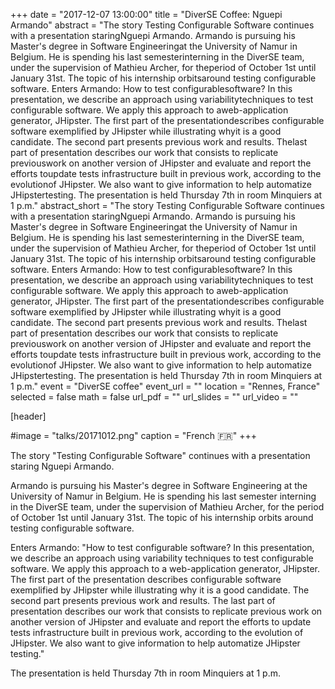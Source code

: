 +++
date = "2017-12-07 13:00:00"
title = "DiverSE Coffee: Nguepi Armando"
abstract = "The story Testing Configurable Software continues with a presentation staringNguepi Armando. Armando is pursuing his Master's degree in Software Engineeringat the University of Namur in Belgium. He is spending his last semesterinterning in the DiverSE team, under the supervision of Mathieu Archer, for theperiod of October 1st until January 31st. The topic of his internship orbitsaround testing configurable software. Enters Armando: How to test configurablesoftware? In this presentation, we describe an approach using variabilitytechniques to test configurable software. We apply this approach to aweb-application generator, JHipster. The first part of the presentationdescribes configurable software exemplified by JHipster while illustrating whyit is a good candidate. The second part presents previous work and results. Thelast part of presentation describes our work that consists to replicate previouswork on another version of JHipster and evaluate and report the efforts toupdate tests infrastructure built in previous work, according to the evolutionof JHipster. We also want to give information to help automatize JHipstertesting. The presentation is held Thursday 7th in room Minquiers at 1 p.m."
abstract_short = "The story Testing Configurable Software continues with a presentation staringNguepi Armando. Armando is pursuing his Master's degree in Software Engineeringat the University of Namur in Belgium. He is spending his last semesterinterning in the DiverSE team, under the supervision of Mathieu Archer, for theperiod of October 1st until January 31st. The topic of his internship orbitsaround testing configurable software. Enters Armando: How to test configurablesoftware? In this presentation, we describe an approach using variabilitytechniques to test configurable software. We apply this approach to aweb-application generator, JHipster. The first part of the presentationdescribes configurable software exemplified by JHipster while illustrating whyit is a good candidate. The second part presents previous work and results. Thelast part of presentation describes our work that consists to replicate previouswork on another version of JHipster and evaluate and report the efforts toupdate tests infrastructure built in previous work, according to the evolutionof JHipster. We also want to give information to help automatize JHipstertesting. The presentation is held Thursday 7th in room Minquiers at 1 p.m."
event = "DiverSE coffee"
event_url = ""
location = "Rennes, France"
selected = false
math = false
url_pdf = ""
url_slides = ""
url_video = ""


[header]

#image = "talks/20171012.png"
caption = "French :fr:"
+++


The story "Testing Configurable Software" continues with a presentation staring Nguepi Armando.

Armando is pursuing his Master's degree in Software Engineering at the University of Namur in Belgium.
He is spending his last semester interning in the DiverSE team, under the supervision of Mathieu Archer, for the period of October 1st until January 31st.
The topic of his internship orbits around testing configurable software.

Enters Armando:
"How to test configurable software?
In this presentation, we describe an approach using variability techniques to test configurable software. We apply this approach to a web-application generator, JHipster.
The first part of the presentation describes configurable software exemplified by JHipster while illustrating why it is a good candidate.
The second part presents previous work and results. The last part of presentation describes our work that consists to replicate previous work on another version of JHipster and evaluate and report the efforts to update tests infrastructure built in previous work, according to the evolution of JHipster. We also want to give information to help automatize JHipster testing."

The presentation is held Thursday 7th in room Minquiers at 1 p.m.
